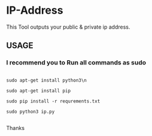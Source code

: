 # IP-Address
This Tool outputs your public &amp; private ip address.

## USAGE
<h3>I recommend you to Run all commands as sudo</h3>
<code>
sudo apt-get install python3\n
</code>
<code>
sudo apt-get install pip
</code>
<code>
sudo pip install -r requrements.txt
</code>

<code>
sudo python3 ip.py
 
</code>
<p>Thanks</p>

